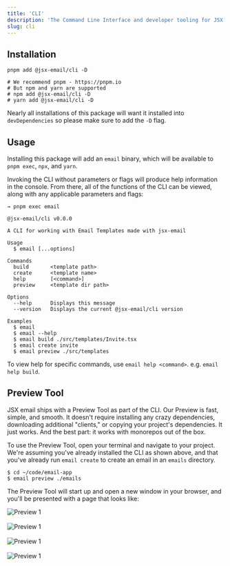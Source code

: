 ```yaml
---
title: 'CLI'
description: 'The Command Line Interface and developer tooling for JSX email'
slug: cli
---
```


<!--@include: @/include/header.md-->

## Installation

```shell
pnpm add @jsx-email/cli -D

# We recommend pnpm - https://pnpm.io
# But npm and yarn are supported
# npm add @jsx-email/cli -D
# yarn add @jsx-email/cli -D
```

Nearly all installations of this package will want it installed into `devDependencies` so please make sure to add the `-D` flag.

## Usage

Installing this package will add an `email` binary, which will be available to `pnpm exec`, `npx`, and `yarn`.

Invoking the CLI without parameters or flags will produce help information in the console. From there, all of the functions of the CLI can be viewed, along with any applicable parameters and flags:

```console
→ pnpm exec email

@jsx-email/cli v0.0.0

A CLI for working with Email Templates made with jsx-email

Usage
  $ email [...options]

Commands
  build       <template path>
  create      <template name>
  help        [<command>]
  preview     <template dir path>

Options
  --help      Displays this message
  --version   Displays the current @jsx-email/cli version

Examples
  $ email
  $ email --help
  $ email build ./src/templates/Invite.tsx
  $ email create invite
  $ email preview ./src/templates
```

To view help for specific commands, use `email help <command>`. e.g. `email help build`.

## Preview Tool

JSX email ships with a Preview Tool as part of the CLI. Our Preview is fast, simple, and smooth. It doesn't require installing any crazy dependencies, downloading additional "clients," or copying your project's dependencies. It just works. And the best part: it works with monorepos out of the box.

To use the Preview Tool, open your terminal and navigate to your project. We're assuming you've already installed the CLI as shown above, and that you've already run `email create` to create an email in an `emails` directory.

```console
$ cd ~/code/email-app
$ email preview ./emails
```

The Preview Tool will start up and open a new window in your browser, and you'll be presented with a page that looks like:

![Preview 1](/preview-1.png)<br/><br/>
![Preview 1](/preview-2.png)<br/><br/>
![Preview 1](/preview-3.png)<br/><br/>
![Preview 1](/preview-4.png)
